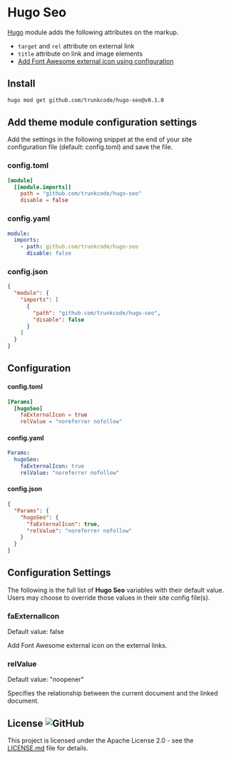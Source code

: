 # Hugo Seo

[Hugo](https://gohugo.io/) module adds the following attributes on the markup.

- `target` and `rel` attribute on external link
- `title` attribute on link and image elements
- [Add Font Awesome external icon using configuration](#faexternalicon)

## Install

```bash
hugo mod get github.com/trunkcode/hugo-seo@v0.1.0
```

## Add theme module configuration settings

Add the settings in the following snippet at the end of your site configuration file (default: config.toml) and save the file.

### config.toml

```toml
[module]
  [[module.imports]]
    path = "github.com/trunkcode/hugo-seo"
    disable = false
```

### config.yaml

```yml
module:
  imports:
    - path: github.com/trunkcode/hugo-seo
      disable: false
```

### config.json

```json
{
  "module": {
    "imports": [
      {
        "path": "github.com/trunkcode/hugo-seo",
        "disable": false
      }
    ]
  }
}
```

## Configuration

#### config.toml

```toml
[Params]
  [hugoSeo]
    faExternalIcon = true
    relValue = "noreferrer nofollow"
```

#### config.yaml

```yml
Params:
  hugoSeo:
    faExternalIcon: true
    relValue: "noreferrer nofollow"
```

#### config.json

```json
{
  "Params": {
    "hugoSeo": {
      "faExternalIcon": true,
      "relValue": "noreferrer nofollow"
    }
  }
}
```

## Configuration Settings

The following is the full list of **Hugo Seo** variables with their default value. Users may choose to override those values in their site config file(s).

### faExternalIcon

Default value: false

Add Font Awesome external icon on the external links.

### relValue

Default value: "noopener"

Specifies the relationship between the current document and the linked document.

## License ![GitHub](https://img.shields.io/github/license/trunkcode/hugo-seo)

This project is licensed under the Apache License 2.0 - see the [LICENSE.md](https://github.com/trunkcode/hugo-seo/blob/main/LICENSE) file for details.
